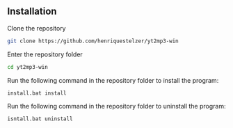 ## Installation
Clone the repository
```sh
git clone https://github.com/henriquestelzer/yt2mp3-win
```
Enter the repository folder
```sh
cd yt2mp3-win
```
Run the following command in the repository folder to install the program:  
```sh
install.bat install
```
Run the following command in the repository folder to uninstall the program:  
```sh
isntall.bat uninstall
```
